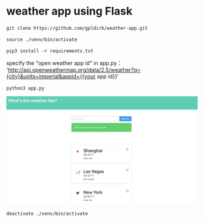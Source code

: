 # weather app using Flask

```
git clone https://github.com/gpldirk/weather-app.git
```

```
source ./venv/bin/activate
```

```
pip3 install -r requirements.txt
```


specify the "open weather app id" in app.py： \
'http://api.openweathermap.org/data/2.5/weather?q={city}&units=imperial&appid={{your app id}}'

```
python3 app.py
```

![avatar](./weather.png)

```
deactivate ./venv/bin/activate
```
